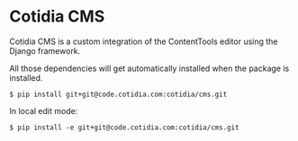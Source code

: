# Cotidia CMS

Cotidia CMS is a custom integration of the ContentTools editor using the
Django framework.

All those dependencies will get automatically installed when the package is
installed.

```console
$ pip install git+git@code.cotidia.com:cotidia/cms.git
```

In local edit mode:

```console
$ pip install -e git+git@code.cotidia.com:cotidia/cms.git
```
